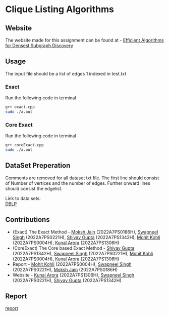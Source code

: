 # Clique Listing Algorithms

## Website

The website made for this assignment can be found at - [Efficient Algorithms for Densest Subgraph Discovery](https://KunalAror.github.io/Kunal.github.io/)

## Usage

The input file should be a list of edges 1 indexed in test.txt

### Exact

Run the following code in terminal

```bash
g++ exact.cpp
sudo ./a.out
```

### Core Exact

Run the following code in terminal

```bash
g++ coreExact.cpp
sudo ./a.out
```

## DataSet Preperation

Comments are removed for all dataset txt file.
The first line should consist of Number of vertices and the number of edges.
Further onward lines should consist the edgelist.

Link to data sets:<br>
[DBLP](https://snap.stanford.edu/data/com-DBLP.html)

## Contributions

-   (Exact) The Exact Method - [Moksh Jain](f20220186@hyderabad.bits-pilani.ac.in) (2022A7PS0186H), [Swapneel Singh](f20220221@hyderabad.bits-pilani.ac.in) (2022A7PS0221H), [Shivay Gupta](f20221342@hyderabad.bits-pilani.ac.in) (2022A7PS1342H), [Mohit Kohli](f20220004@hyderabad.bits-pilani.ac.in) (2022A7PS0004H), [Kunal Arora](f20221306@hyderabad.bits-pilani.ac.in) (2022A7PS1306H)
-   (CoreExact) The Core based Exact Method - [Shivay Gupta](f20221342@hyderabad.bits-pilani.ac.in) (2022A7PS1342H), [Swapneel Singh](f20220221@hyderabad.bits-pilani.ac.in) (2022A7PS0221H), [Mohit Kohli](f20220004@hyderabad.bits-pilani.ac.in) (2022A7PS0004H), [Kunal Arora](f20221306@hyderabad.bits-pilani.ac.in) (2022A7PS1306H)
-   Report - [Mohit Kohli](f20220004@hyderabad.bits-pilani.ac.in) (2022A7PS0004H), [Swapneel Singh](f20220221@hyderabad.bits-pilani.ac.in) (2022A7PS0221H), [Moksh Jain](f20220186@hyderabad.bits-pilani.ac.in) (2022A7PS0186H)
-   Website - [Kunal Arora](f20221306@hyderabad.bits-pilani.ac.in) (2022A7PS1306H), [Swapneel Singh](f20220221@hyderabad.bits-pilani.ac.in) (2022A7PS0221H), [Shivay Gupta](f20221342@hyderabad.bits-pilani.ac.in) (2022A7PS1342H)

## Report

[report](https://drive.google.com/file/d/1jWKNpBUeqPvzJf9HutPe1210c_-hrxQ5/view?usp=sharing)
